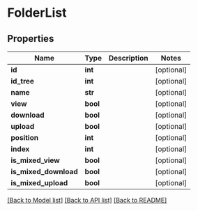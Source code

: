 # FolderList

## Properties
Name | Type | Description | Notes
------------ | ------------- | ------------- | -------------
**id** | **int** |  | [optional] 
**id_tree** | **int** |  | [optional] 
**name** | **str** |  | [optional] 
**view** | **bool** |  | [optional] 
**download** | **bool** |  | [optional] 
**upload** | **bool** |  | [optional] 
**position** | **int** |  | [optional] 
**index** | **int** |  | [optional] 
**is_mixed_view** | **bool** |  | [optional] 
**is_mixed_download** | **bool** |  | [optional] 
**is_mixed_upload** | **bool** |  | [optional] 

[[Back to Model list]](../README.md#documentation-for-models) [[Back to API list]](../README.md#documentation-for-api-endpoints) [[Back to README]](../README.md)


